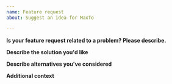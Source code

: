 ```yaml
---
name: Feature request
about: Suggest an idea for MaxTo

---
```


<!-- 
   Please fill in as many details as you can. 
   Text in comments (<!--) will not be included in the report, and should be replaced.
-->

**Is your feature request related to a problem? Please describe.**
<!-- A clear and concise description of what the problem is. Ex. I'm always frustrated when [...] -->

**Describe the solution you'd like**
<!-- A clear and concise description of what you want to happen. -->

**Describe alternatives you've considered**
<!-- A clear and concise description of any alternative solutions or features you've considered. -->

**Additional context**
<!-- Add any other context or screenshots about the feature request here. -->
